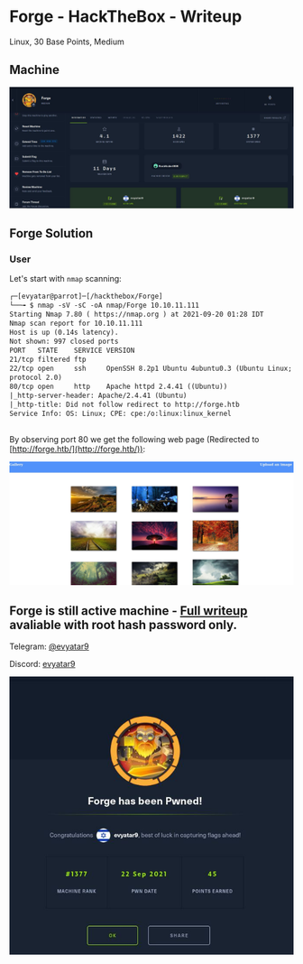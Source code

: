 # Forge - HackTheBox - Writeup
Linux, 30 Base Points, Medium

## Machine

![‏‏Forge.JPG](images/Forge.JPG)
 
## Forge Solution

### User

Let's start with ```nmap``` scanning:

```console
┌─[evyatar@parrot]─[/hackthebox/Forge]
└──╼ $ nmap -sV -sC -oA nmap/Forge 10.10.11.111
Starting Nmap 7.80 ( https://nmap.org ) at 2021-09-20 01:28 IDT
Nmap scan report for 10.10.11.111
Host is up (0.14s latency).
Not shown: 997 closed ports
PORT   STATE    SERVICE VERSION
21/tcp filtered ftp
22/tcp open     ssh     OpenSSH 8.2p1 Ubuntu 4ubuntu0.3 (Ubuntu Linux; protocol 2.0)
80/tcp open     http    Apache httpd 2.4.41 ((Ubuntu))
|_http-server-header: Apache/2.4.41 (Ubuntu)
|_http-title: Did not follow redirect to http://forge.htb
Service Info: OS: Linux; CPE: cpe:/o:linux:linux_kernel


```

By observing port 80 we get the following web page (Redirected to [http://forge.htb/](http://forge.htb/)):

![port80.JPG](images/port80.JPG)


## Forge is still active machine - [Full writeup](Forge-Writeup.pdf) avaliable with root hash password only.

Telegram: [@evyatar9](https://t.me/evyatar9)

Discord: [evyatar9](https://discordapp.com/users/812805349815091251)

![pwn.JPG](images/pwn.JPG)

